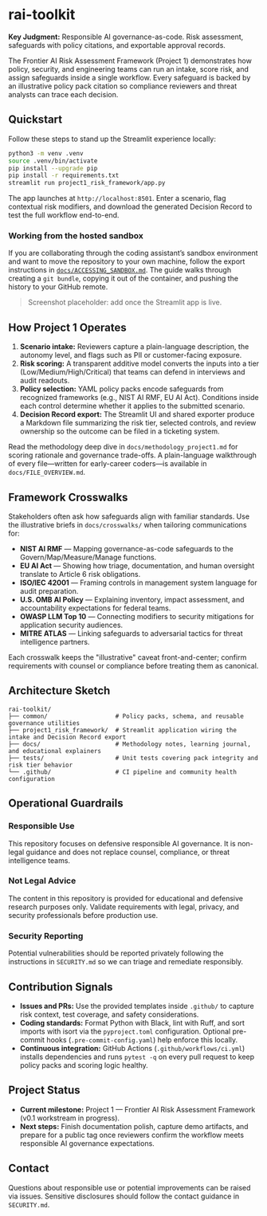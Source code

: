 # rai-toolkit

**Key Judgment:** Responsible AI governance-as-code. Risk assessment, safeguards with policy citations, and exportable approval records.

The Frontier AI Risk Assessment Framework (Project 1) demonstrates how policy, security, and engineering teams can run an intake, score risk, and assign safeguards inside a single workflow. Every safeguard is backed by an illustrative policy pack citation so compliance reviewers and threat analysts can trace each decision.

## Quickstart

Follow these steps to stand up the Streamlit experience locally:

```bash
python3 -m venv .venv
source .venv/bin/activate
pip install --upgrade pip
pip install -r requirements.txt
streamlit run project1_risk_framework/app.py
```

The app launches at `http://localhost:8501`. Enter a scenario, flag contextual risk modifiers, and download the generated Decision Record to test the full workflow end-to-end.

### Working from the hosted sandbox

If you are collaborating through the coding assistant’s sandbox environment and want to move the repository to your own machine, follow the export instructions in [`docs/ACCESSING_SANDBOX.md`](docs/ACCESSING_SANDBOX.md). The guide walks through creating a `git bundle`, copying it out of the container, and pushing the history to your GitHub remote.

> Screenshot placeholder: add once the Streamlit app is live.

## How Project 1 Operates

1. **Scenario intake:** Reviewers capture a plain-language description, the autonomy level, and flags such as PII or customer-facing exposure.
2. **Risk scoring:** A transparent additive model converts the inputs into a tier (Low/Medium/High/Critical) that teams can defend in interviews and audit readouts.
3. **Policy selection:** YAML policy packs encode safeguards from recognized frameworks (e.g., NIST AI RMF, EU AI Act). Conditions inside each control determine whether it applies to the submitted scenario.
4. **Decision Record export:** The Streamlit UI and shared exporter produce a Markdown file summarizing the risk tier, selected controls, and review ownership so the outcome can be filed in a ticketing system.

Read the methodology deep dive in `docs/methodology_project1.md` for scoring rationale and governance trade-offs. A plain-language walkthrough of every file—written for early-career coders—is available in `docs/FILE_OVERVIEW.md`.

## Framework Crosswalks

Stakeholders often ask how safeguards align with familiar standards. Use the illustrative briefs in `docs/crosswalks/` when tailoring communications for:

- **NIST AI RMF** — Mapping governance-as-code safeguards to the Govern/Map/Measure/Manage functions.
- **EU AI Act** — Showing how triage, documentation, and human oversight translate to Article 6 risk obligations.
- **ISO/IEC 42001** — Framing controls in management system language for audit preparation.
- **U.S. OMB AI Policy** — Explaining inventory, impact assessment, and accountability expectations for federal teams.
- **OWASP LLM Top 10** — Connecting modifiers to security mitigations for application security audiences.
- **MITRE ATLAS** — Linking safeguards to adversarial tactics for threat intelligence partners.

Each crosswalk keeps the "illustrative" caveat front-and-center; confirm requirements with counsel or compliance before treating them as canonical.

## Architecture Sketch

```
rai-toolkit/
├── common/                   # Policy packs, schema, and reusable governance utilities
├── project1_risk_framework/  # Streamlit application wiring the intake and Decision Record export
├── docs/                     # Methodology notes, learning journal, and educational explainers
├── tests/                    # Unit tests covering pack integrity and risk tier behavior
└── .github/                  # CI pipeline and community health configuration
```

## Operational Guardrails

### Responsible Use

This repository focuses on defensive responsible AI governance. It is non-legal guidance and does not replace counsel, compliance, or threat intelligence teams.

### Not Legal Advice

The content in this repository is provided for educational and defensive research purposes only. Validate requirements with legal, privacy, and security professionals before production use.

### Security Reporting

Potential vulnerabilities should be reported privately following the instructions in `SECURITY.md` so we can triage and remediate responsibly.

## Contribution Signals

- **Issues and PRs:** Use the provided templates inside `.github/` to capture risk context, test coverage, and safety considerations.
- **Coding standards:** Format Python with Black, lint with Ruff, and sort imports with isort via the `pyproject.toml` configuration. Optional pre-commit hooks (`.pre-commit-config.yaml`) help enforce this locally.
- **Continuous integration:** GitHub Actions (`.github/workflows/ci.yml`) installs dependencies and runs `pytest -q` on every pull request to keep policy packs and scoring logic healthy.

## Project Status

- **Current milestone:** Project 1 — Frontier AI Risk Assessment Framework (v0.1 workstream in progress).
- **Next steps:** Finish documentation polish, capture demo artifacts, and prepare for a public tag once reviewers confirm the workflow meets responsible AI governance expectations.

## Contact

Questions about responsible use or potential improvements can be raised via issues. Sensitive disclosures should follow the contact guidance in `SECURITY.md`.
